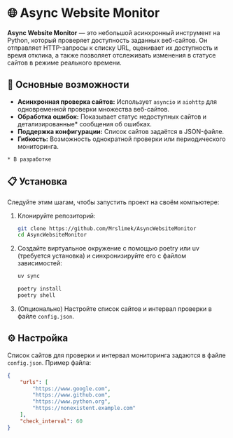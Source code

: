 # 🌐 Async Website Monitor

**Async Website Monitor** — это небольшой асинхронный инструмент на Python, который проверяет доступность заданных веб-сайтов. Он отправляет HTTP-запросы к списку URL, оценивает их доступность и время отклика, а также позволяет отслеживать изменения в статусе сайтов в режиме реального времени.

## 🚀 Основные возможности

- **Асинхронная проверка сайтов:** Использует `asyncio` и `aiohttp` для одновременной проверки множества веб-сайтов.
- **Обработка ошибок:** Показывает статус недоступных сайтов и детализированные* сообщения об ошибках.
- **Поддержка конфигурации:** Список сайтов задаётся в JSON-файле.
- **Гибкость:** Возможность однократной проверки или периодического мониторинга.

```* В разработке```

## 📋 Установка

Следуйте этим шагам, чтобы запустить проект на своём компьютере:

1. Клонируйте репозиторий:
    ```bash
    git clone https://github.com/Mrslimek/AsyncWebsiteMonitor
    cd AsyncWebsiteMonitor
    ```

2. Создайте виртуальное окружение с помощью poetry или uv (требуется установка)
   и синхронизируйте его с файлом зависимостей:
    ```bash
    uv sync
    ```
    
    ```bash
    poetry install
    poetry shell
    ```

4. (Опционально) Настройте список сайтов и интервал проверки в файле `config.json`.

## ⚙️ Настройка

Список сайтов для проверки и интервал мониторинга задаются в файле `config.json`. Пример файла:
```json
{
    "urls": [
        "https://www.google.com",
        "https://www.github.com",
        "https://www.python.org",
        "https://nonexistent.example.com"
    ],
    "check_interval": 60
}
